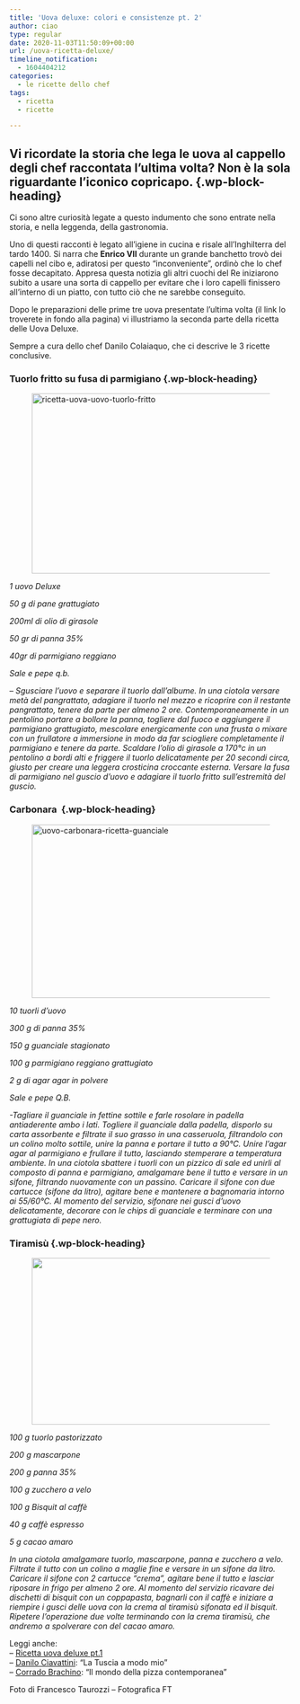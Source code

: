 ```yaml
---
title: 'Uova deluxe: colori e consistenze pt. 2'
author: ciao
type: regular
date: 2020-11-03T11:50:09+00:00
url: /uova-ricetta-deluxe/
timeline_notification:
  - 1604404212
categories:
  - le ricette dello chef
tags:
  - ricetta
  - ricette

---
```

## Vi ricordate la storia che lega le uova al cappello degli chef raccontata l&#8217;ultima volta? Non è la sola riguardante l&#8217;iconico copricapo. {.wp-block-heading}

Ci sono altre curiosità legate a questo indumento che sono entrate nella storia, e nella leggenda, della gastronomia.

Uno di questi racconti è legato all’igiene in cucina e risale all&#8217;Inghilterra del tardo 1400. Si narra che **Enrico VII** durante un grande banchetto trovò dei capelli nel cibo e, adiratosi per questo &#8220;inconveniente&#8221;, ordinò che lo chef fosse decapitato. Appresa questa notizia gli altri cuochi del Re iniziarono subito a usare una sorta di cappello per evitare che i loro capelli finissero all&#8217;interno di un piatto, con tutto ciò che ne sarebbe conseguito.

Dopo le preparazioni delle prime tre uova presentate l&#8217;ultima volta (il link lo troverete in fondo alla pagina) vi illustriamo la seconda parte della ricetta delle Uova Deluxe. 

Sempre a cura dello chef Danilo Colaiaquo, che ci descrive le 3 ricette conclusive.

### **Tuorlo fritto su fusa di parmigiano** {.wp-block-heading}

<div class="wp-block-image">
  <figure class="aligncenter size-large is-resized"><img loading="lazy" decoding="async" src="images/wp-content/uploads/2020/11/tuorlo-fritto-su-fusa-di-parmigiano.jpg?w=800" alt="ricetta-uova-uovo-tuorlo-fritto" class="wp-image-1788" width="483" height="321" /></figure>
</div>

_1 uovo Deluxe_

_50 g di pane grattugiato_

_200ml di olio di girasole_

_50 gr di panna 35%_

_40gr di parmigiano reggiano&nbsp;_

_Sale e pepe q.b._

_&#8211; Sgusciare l’uovo e separare il tuorlo dall’albume. In una ciotola versare metà del pangrattato, adagiare il tuorlo nel mezzo e ricoprire con il restante pangrattato, tenere da parte per almeno 2 ore. Contemporaneamente in un pentolino portare a bollore la panna, togliere dal fuoco e aggiungere il parmigiano grattugiato, mescolare energicamente con una frusta o mixare con un frullatore a immersione in modo da far sciogliere completamente il parmigiano e tenere da parte. Scaldare l’olio di girasole a 170°c in un pentolino a bordi alti e friggere il tuorlo delicatamente per 20 secondi circa, giusto per creare una leggera crosticina croccante esterna. Versare la fusa di parmigiano nel guscio d’uovo e adagiare il tuorlo fritto sull’estremità del guscio._

### **Carbonara&nbsp;** {.wp-block-heading}

<div class="wp-block-image">
  <figure class="aligncenter size-large is-resized"><img loading="lazy" decoding="async" src="images/wp-content/uploads/2020/11/carbonara-uova-int.jpg?w=800" alt="uovo-carbonara-ricetta-guanciale" class="wp-image-1787" width="464" height="309" /></figure>
</div>

_10 tuorli d’uovo_

_300 g di panna 35%_

_150 g guanciale stagionato&nbsp;_

_100 g parmigiano reggiano grattugiato_

_2 g di agar agar in polvere_

_Sale e pepe Q.B._

_-Tagliare il guanciale in fettine sottile e farle rosolare in padella antiaderente ambo i lati. Togliere il guanciale dalla padella, disporlo su carta assorbente e filtrate il suo grasso in una casseruola, filtrandolo con un colino molto sottile, unire la panna e portare il tutto a 90°C. Unire l’agar agar al parmigiano e frullare il tutto, lasciando stemperare a temperatura ambiente. In una ciotola sbattere i tuorli con un pizzico di sale ed unirli al composto di panna e parmigiano, amalgamare bene il tutto e versare in un sifone, filtrando nuovamente con un passino. Caricare il sifone con due cartucce (sifone da litro), agitare bene e mantenere a bagnomaria intorno ai 55/60°C. Al momento del servizio, sifonare nei gusci d’uovo delicatamente, decorare con le chips di guanciale e terminare con una grattugiata di pepe nero.&nbsp;_

### **Tiramisù** {.wp-block-heading}

<div class="wp-block-image">
  <figure class="aligncenter size-large is-resized"><img loading="lazy" decoding="async" src="images/wp-content/uploads/2020/11/uovo-tiramisucc80.jpg" alt="" class="wp-image-1790" width="447" height="297" /></figure>
</div>

_100 g tuorlo pastorizzato_

_200 g mascarpone_

_200 g panna 35%_

_100 g zucchero a velo_

_100 g Bisquit al caffè&nbsp;_

_40 g caffè espresso_

_5 g cacao amaro_

_In una ciotola amalgamare tuorlo, mascarpone, panna e zucchero a velo. Filtrate il tutto con un colino a maglie fine e versare in un sifone da litro. Caricare il sifone con 2 cartucce “crema”, agitare bene il tutto e lasciar riposare in frigo per almeno 2 ore. Al momento del servizio ricavare dei dischetti di bisquit con un coppapasta, bagnarli con il caffè e iniziare a riempire i gusci delle uova con la crema al tiramisù sifonata ed il bisquit. Ripetere l’operazione due volte terminando con la crema tiramisù, che andremo a spolverare con del cacao amaro._

Leggi anche:  
&#8211; <a rel="noreferrer noopener" href="https://aleepepe.com/2020/10/13/ricetta-uova-colazione/" target="_blank">Ricetta uova deluxe pt.1 </a>  
&#8211; <a rel="noreferrer noopener" href="https://aleepepe.com/2020/10/19/danilo-ciavattini-ristorante-menu/" target="_blank">Danilo Ciavattini</a>: &#8220;La Tuscia a modo mio&#8221;  
&#8211; <a href="https://aleepepe.com/2020/10/26/corrado-brachino-amarcord-viterbo/" target="_blank" rel="noreferrer noopener">Corrado Brachino</a>: &#8220;Il mondo della pizza contemporanea&#8221;

Foto di Francesco Taurozzi &#8211; Fotografica FT